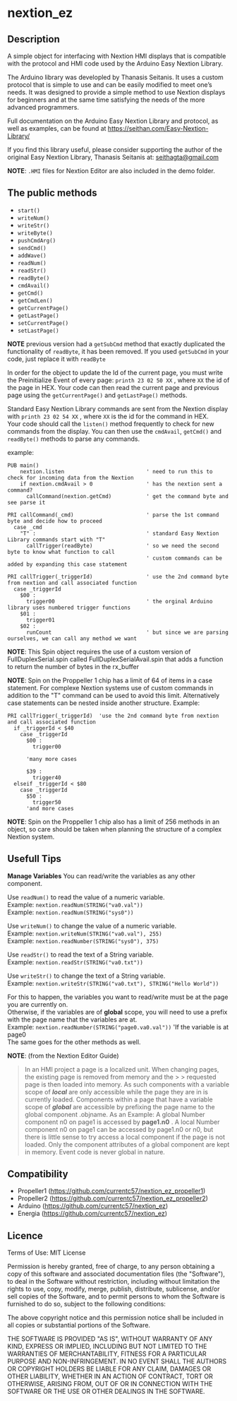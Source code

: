  

# nextion_ez 

## Description

A simple object for interfacing with Nextion HMI displays that is compatible with the protocol and HMI code used by the Arduino Easy Nextion Library. 

The Arduino library was developled by Thanasis Seitanis.  It uses a custom protocol that is simple to use and can be easily modified to meet one’s needs.
It was designed to provide a simple method to use Nextion displays for beginners and at the same time satisfying the needs of the more advanced programmers.

Full documentation on the Arduino Easy Nextion Library and protocol, as well as examples, can be found at https://seithan.com/Easy-Nextion-Library/

If you find this library useful, please consider supporting the author of the original Easy Nextion Library, Thanasis Seitanis at: [seithagta@gmail.com](https://paypal.me/seithan)

**NOTE**: `.HMI` files for Nextion Editor are also included in the demo folder.

## The public methods
- `start()`
- `writeNum()`
- `writeStr()`
- `writeByte()`
- `pushCmdArg()`
- `sendCmd()`
- `addWave()`
- `readNum()`
- `readStr()` 
- `readByte()`
- `cmdAvail()`
- `getCmd()`
- `getCmdLen()`
- `getCurrentPage()`
- `getLastPage()`
- `setCurrentPage()`
- `setLastPage()`

**NOTE** previous version had a `getSubCmd` method that exactly duplicated the functionality of `readByte`, it has been removed.  If you used `getSubCmd` in your code, just replace it with `readByte`  

In order for the object to update the Id of the current page, you must write the Preinitialize Event of every page: `printh 23 02 50 XX` , where `XX` the id of the page in HEX.
Your code can then read the current page and previous page using the `getCurrentPage()` and `getLastPage()` methods.

Standard Easy Nextion Library commands are sent from the Nextion display with `printh 23 02 54 XX` , where `XX` is the id for the command in HEX.  
Your code should call the `listen()` method frequently to check for new commands from the display.  You can then use the `cmdAvail`, `getCmd()` and `readByte()` methods to parse any commands.

example:
```spin
PUB main()
    nextion.listen                          ' need to run this to check for incoming data from the Nextion
    if nextion.cmdAvail > 0                 ' has the nextion sent a command?
      callCommand(nextion.getCmd)           ' get the command byte and see parse it        

PRI callCommand(_cmd)                       ' parse the 1st command byte and decide how to proceed
  case _cmd
    "T" :                                   ' standard Easy Nextion Library commands start with "T"
      callTrigger(readByte)                 ' so we need the second byte to know what function to call    
                                            ' custom commands can be added by expanding this case statement

PRI callTrigger(_triggerId)                 ' use the 2nd command byte from nextion and call associated function
  case _triggerId
    $00 :
      trigger00                             ' the orginal Arduino library uses numbered trigger functions
    $01 :
      trigger01
    $02 :
      runCount                              ' but since we are parsing ourselves, we can call any method we want
```

**NOTE**: This Spin object requires the use of a custom version of FullDuplexSerial.spin called FullDuplexSerialAvail.spin that adds a function to return the number of bytes in the rx_buffer

**NOTE**: Spin on the Proppeller 1 chip has a limit of 64 of items in a case statement.  For complexe Nextion systems use of custom commands in addition to the "T" command can be used to avoid this limit.  Alternatively case statements can be nested inside another structure.
Example:
```spin
PRI callTrigger(_triggerId)  'use the 2nd command byte from nextion and call associated function
  if _triggerId < $40
    case _triggerId
      $00 :
        trigger00

      'many more cases

      $39 :
        trigger40
  elseif _triggerId < $80
    case _triggerId
      $50 :
        trigger50
      'and more cases
```

**NOTE**: Spin on the Proppeller 1 chip also has a limit of 256 methods in an object, so care should be taken when planning the structure of a complex Nextion system. 


##  Usefull Tips

**Manage Variables**
You can read/write the variables as any other component.

Use `readNum()` to read the value of a numeric variable.  
Example: `nextion.readNum(STRING("va0.val"))`  
Example: `nextion.readNum(STRING("sys0"))`

Use `writeNum()` to change the value of a numeric variable.  
Example: `nextion.writeNum(STRING("va0.val"), 255)`  
Example: `nextion.readNumber(STRING("sys0"), 375)`

Use `readStr()` to read the text of a String variable.  
Example: `nextion.readStr(STRING("va0.txt"))`

Use `writeStr()` to change the text of a String variable.  
Example: `nextion.writeStr(STRING("va0.txt"), STRING("Hello World"))`

For this to happen, the variables you want to read/write must be at the page you are currently on.  
Otherwise, if the variables are of **global** scope, you will need to use a prefix with the page name that the variables are at.  
Example: `nextion.readNumber(STRING("page0.va0.val"))`   'If the variable is at page0  
The same goes for the other methods as well.

**NOTE**: (from the Nextion Editor Guide)
> In an HMI project a page is a localized unit. When changing pages, the existing page is removed from memory and the > > requested page is then loaded into memory. As such components with a variable scope of _**local**_ are only accessible while the page they are in is currently loaded. Components within a page that have a variable scope of _**global**_ are accessible by prefixing the page name to the global component .objname.
As an Example:
 A global Number component n0 on page1 is accessed by **page1.n0** . 
A local Number component n0 on page1 can be accessed by page1.n0 or n0, but there is little sense to try access a local component if the page is not loaded. Only the component attributes of a global component are kept in memory. Event code is never global in nature.


## Compatibility
* Propeller1    (https://github.com/currentc57/nextion_ez_propeller1)
* Propeller2    (https://github.com/currentc57/nextion_ez_propeller2)
* Arduino       (https://github.com/currentc57/nextion_ez)
* Energia       (https://github.com/currentc57/nextion_ez)


## Licence 

  Terms of Use: MIT License

  Permission is hereby granted, free of charge, to any person obtaining a copy of this
  software and associated documentation files (the "Software"), to deal in the Software
  without restriction, including without limitation the rights to use, copy, modify,
  merge, publish, distribute, sublicense, and/or sell copies of the Software, and to
  permit persons to whom the Software is furnished to do so, subject to the following
  conditions:

  The above copyright notice and this permission notice shall be included in all copies
  or substantial portions of the Software.

  THE SOFTWARE IS PROVIDED "AS IS", WITHOUT WARRANTY OF ANY KIND, EXPRESS OR IMPLIED,
  INCLUDING BUT NOT LIMITED TO THE WARRANTIES OF MERCHANTABILITY, FITNESS FOR A
  PARTICULAR PURPOSE AND NON-INFRINGEMENT. IN NO EVENT SHALL THE AUTHORS OR COPYRIGHT
  HOLDERS BE LIABLE FOR ANY CLAIM, DAMAGES OR OTHER LIABILITY, WHETHER IN AN ACTION OF
  CONTRACT, TORT OR OTHERWISE, ARISING FROM, OUT OF OR IN CONNECTION WITH THE SOFTWARE
  OR THE USE OR OTHER DEALINGS IN THE SOFTWARE.

